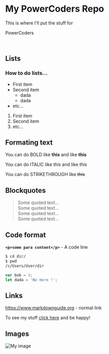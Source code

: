 # My PowerCoders Repo
This is where I'll put the stuff for 

PowerCoders

<br>

## Lists
### How to do lists...
* First item
* Second item
  * dada
  * dada
* etc...

1. First item
2. Second item
3. etc...

## Formating text
You can do BOLD like **this** and like __this__

You can do ITALIC like *this* and like _this_

You can do STRIKETHROUGH like ~~this~~

## Blockquotes
> Some quoted text...<br>
> Some quoted text...<br>
> Some quoted text...<br>
> Some quoted text...

## Code format
**`<p>some para content</p>`** - A code line

``` sh
$ cd dir/
$ pwd
/c/Users/User/dir
```

``` js
var bob = 3;
let dada = 'No more !';
```

## Links
https://www.markdownguide.org - normal link

To see my stuff [click here](https://www.markdownguide.org) and be happy!

## Images
![My image](https://i.pinimg.com/originals/a6/64/0b/a6640be3553f29c9b0605052b1e938e9.jpg)




